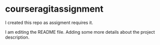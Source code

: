 # courseragitassignment
I created this repo as assigment requires it. 


I am editing the README file. Adding some more details about the project description.
